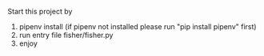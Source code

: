 
Start this project by 

1. pipenv install (if pipenv not installed please run "pip install pipenv" first)
2. run entry file fisher/fisher.py
3. enjoy